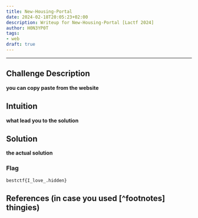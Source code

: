 ```yaml
---
title: New-Housing-Portal
date: 2024-02-18T20:05:23+02:00
description: Writeup for New-Housing-Portal [Lactf 2024]
author: H0N3YP0T
tags:
- web
draft: true
---
```

___

## Challenge Description

**you can copy paste from the website**

## Intuition

**what lead you to the solution**

## Solution

**the actual solution**

### Flag

`bestctf{I_love_.hidden}`

## References (in case you used [^footnotes] thingies)

